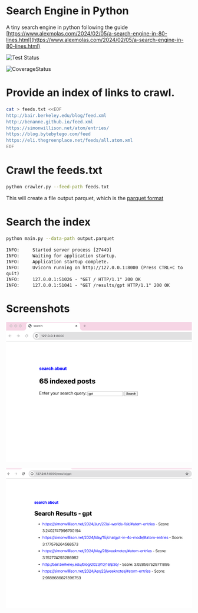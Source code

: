 # Search Engine in Python

A tiny search engine in python following the guide
[https://www.alexmolas.com/2024/02/05/a-search-engine-in-80-lines.html](https://www.alexmolas.com/2024/02/05/a-search-engine-in-80-lines.html)

![Test Status](https://github.com/orsenthil/search/actions/workflows/python.yaml/badge.svg)

![CoverageStatus](https://github.com/orsenthil/search/actions/workflows/coverage.yaml/badge.svg)


# Provide an index of links to crawl.


```bash
cat > feeds.txt <<EOF
http://bair.berkeley.edu/blog/feed.xml
http://benanne.github.io/feed.xml
https://simonwillison.net/atom/entries/
https://blog.bytebytego.com/feed
https://eli.thegreenplace.net/feeds/all.atom.xml
EOF
```

# Crawl the feeds.txt

```bash
python crawler.py --feed-path feeds.txt
```

This will create a file output.parquet, which is the [parquet format](https://arrow.apache.org/docs/python/parquet.html)


# Search the index

```bash
python main.py --data-path output.parquet
```

```
INFO:     Started server process [27449]
INFO:     Waiting for application startup.
INFO:     Application startup complete.
INFO:     Uvicorn running on http://127.0.0.1:8000 (Press CTRL+C to quit)
INFO:     127.0.0.1:51026 - "GET / HTTP/1.1" 200 OK
INFO:     127.0.0.1:51041 - "GET /results/gpt HTTP/1.1" 200 OK
```


# Screenshots

![](screenshots/search-page.png)

![](screenshots/results.png)
